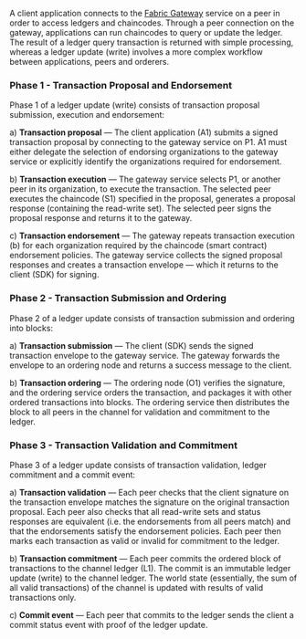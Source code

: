 
A client application connects to the [Fabric Gateway](https://hyperledger-fabric.readthedocs.io/en/release-2.5/gateway.html) service on a peer in order to access ledgers and chaincodes. Through a peer connection on the gateway, applications can run chaincodes to query or update the ledger. The result of a ledger query transaction is returned with simple processing, whereas a ledger update (write) involves a more complex workflow between applications, peers and orderers.

### Phase 1 - Transaction Proposal and Endorsement

Phase 1 of a ledger update (write) consists of transaction proposal submission, execution and endorsement:

a) **Transaction proposal** — The client application (A1) submits a signed transaction proposal by connecting to the gateway service on P1. A1 must either delegate the selection of endorsing organizations to the gateway service or explicitly identify the organizations required for endorsement.

b) **Transaction execution** — The gateway service selects P1, or another peer in its organization, to execute the transaction. The selected peer executes the chaincode (S1) specified in the proposal, generates a proposal response (containing the read-write set). The selected peer signs the proposal response and returns it to the gateway.

c) **Transaction endorsement** — The gateway repeats transaction execution (b) for each organization required by the chaincode (smart contract) endorsement policies. The gateway service collects the signed proposal responses and creates a transaction envelope — which it returns to the client (SDK) for signing.

### Phase 2 - Transaction Submission and Ordering

Phase 2 of a ledger update consists of transaction submission and ordering into blocks:

a) **Transaction submission** — The client (SDK) sends the signed transaction envelope to the gateway service. The gateway forwards the envelope to an ordering node and returns a success message to the client.

b) **Transaction ordering** — The ordering node (O1) verifies the signature, and the ordering service orders the transaction, and packages it with other ordered transactions into blocks. The ordering service then distributes the block to all peers in the channel for validation and commitment to the ledger.

### Phase 3 - Transaction Validation and Commitment

Phase 3 of a ledger update consists of transaction validation, ledger commitment and a commit event:

a) **Transaction validation** — Each peer checks that the client signature on the transaction envelope matches the signature on the original transaction proposal. Each peer also checks that all read-write sets and status responses are equivalent (i.e. the endorsements from all peers match) and that the endorsements satisfy the endorsement policies. Each peer then marks each transaction as valid or invalid for commitment to the ledger.

b) **Transaction commitment** — Each peer commits the ordered block of transactions to the channel ledger (L1). The commit is an immutable ledger update (write) to the channel ledger. The world state (essentially, the sum of all valid transactions) of the channel is updated with results of valid transactions only.

c) **Commit event** — Each peer that commits to the ledger sends the client a commit status event with proof of the ledger update.
